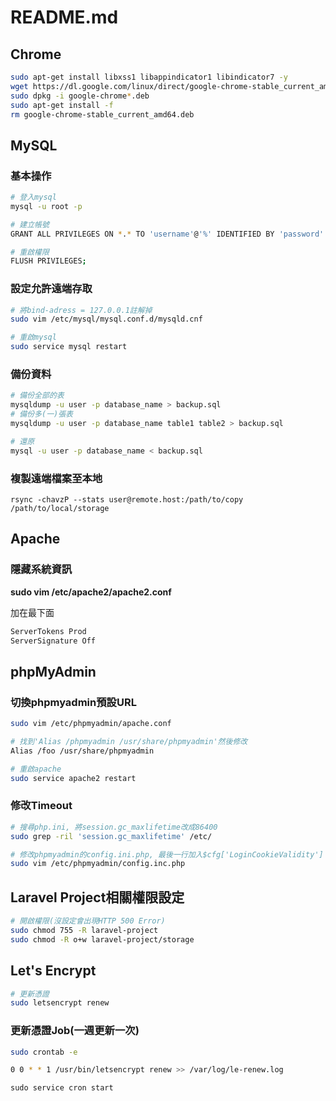 # README.md

## Chrome

```bash
sudo apt-get install libxss1 libappindicator1 libindicator7 -y
wget https://dl.google.com/linux/direct/google-chrome-stable_current_amd64.deb
sudo dpkg -i google-chrome*.deb
sudo apt-get install -f
rm google-chrome-stable_current_amd64.deb
```

## MySQL

### 基本操作

```bash
# 登入mysql
mysql -u root -p

# 建立帳號
GRANT ALL PRIVILEGES ON *.* TO 'username'@'%' IDENTIFIED BY 'password' WITH GRANT OPTION;

# 重啟權限
FLUSH PRIVILEGES;
```

### 設定允許遠端存取

```bash
# 將bind-adress = 127.0.0.1註解掉
sudo vim /etc/mysql/mysql.conf.d/mysqld.cnf

# 重啟mysql
sudo service mysql restart
```

### 備份資料
```bash
# 備份全部的表
mysqldump -u user -p database_name > backup.sql
# 備份多(一)張表
mysqldump -u user -p database_name table1 table2 > backup.sql

# 還原
mysql -u user -p database_name < backup.sql

```

### 複製遠端檔案至本地
```
rsync -chavzP --stats user@remote.host:/path/to/copy /path/to/local/storage
```

## Apache

### 隱藏系統資訊

**sudo vim /etc/apache2/apache2.conf**

加在最下面

```bash
ServerTokens Prod
ServerSignature Off
```

## phpMyAdmin

### 切換phpmyadmin預設URL
```bash
sudo vim /etc/phpmyadmin/apache.conf

# 找到'Alias /phpmyadmin /usr/share/phpmyadmin'然後修改
Alias /foo /usr/share/phpmyadmin

# 重啟apache
sudo service apache2 restart
```

### 修改Timeout
```bash
# 搜尋php.ini, 將session.gc_maxlifetime改成86400
sudo grep -ril 'session.gc_maxlifetime' /etc/

# 修改phpmyadmin的config.ini.php, 最後一行加入$cfg['LoginCookieValidity'] = 86400;
sudo vim /etc/phpmyadmin/config.inc.php
```

## Laravel Project相關權限設定

```bash
# 開啟權限(沒設定會出現HTTP 500 Error)
sudo chmod 755 -R laravel-project
sudo chmod -R o+w laravel-project/storage
```

## Let's Encrypt

```bash
# 更新憑證
sudo letsencrypt renew
```


### 更新憑證Job(一週更新一次)

```bash
sudo crontab -e
```

```bash
0 0 * * 1 /usr/bin/letsencrypt renew >> /var/log/le-renew.log
```

```bah
sudo service cron start
```